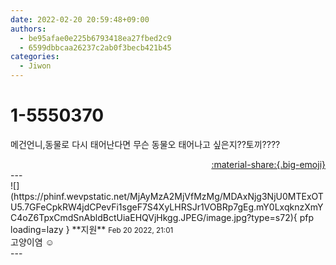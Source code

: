 ```yaml
---
date: 2022-02-20 20:59:48+09:00
authors:
  - be95afae0e225b6793418ea27fbed2c9
  - 6599dbbcaa26237c2ab0f3becb421b45
categories:
  - Jiwon
---
```


# 1-5550370

<div class="post-container" markdown="1">
<div class="content-container md-sidebar__scrollwrap" markdown="1">

메건언니,동물로 다시 태어난다면 무슨 동물오 태어나고 싶은지??토끼????

</div>
</div>

<div style="text-align: right;" markdown="1">
<a href="https://weverse.io/fromis9/fanpost/1-5550370" style="text-align: right;">:material-share:{.big-emoji}</a>
</div>
---

<div class="comments-container md-sidebar__scrollwrap" markdown="1">
<div class="comment" markdown="1">
<div class='id-container' markdown="1">
![](https://phinf.wevpstatic.net/MjAyMzA2MjVfMzMg/MDAxNjg3NjU0MTExOTU5.7GFeCpkRW4jdCPevFi1sgeF7S4XyLHRSJr1VOBRp7gEg.mY0LxqknzXmYC4oZ6TpxCmdSnAbldBctUiaEHQVjHkgg.JPEG/image.jpg?type=s72){ pfp loading=lazy }
**<span class="artist">지원</span>** <small>Feb 20 2022, 21:01</small><br>
</div>
<div class='comment-body' markdown="1">
고양이염 ☺️
</div>
</div>
</div>
---
